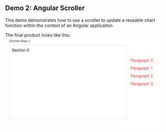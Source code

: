 ## Demo 2: Angular Scroller

This demo demonstrates how to use a scroller to update a reusable chart function within the context of an Angular applicaiton.

The final product looks like this:
![demo-2 complete](imgs/complete.png)

